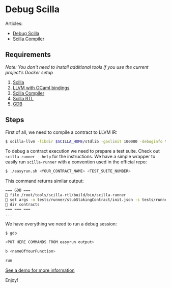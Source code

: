 # Debug Scilla

Articles:
- [Debug Scilla](https://blog.zilliqa.com/a-debugger-for-scilla-the-beginning-97eafd562206)
- [Scilla Compiler](https://blog.zilliqa.com/a-compiled-backend-for-scilla-38e9a34630e0)

## Requirements

_Note: You don't need to install additional tools if you use the current project's Docker setup_

1. [Scilla](https://github.com/Zilliqa/scilla)
2. [LLVM with OCaml bindings](https://github.com/Zilliqa/scilla-compiler/blob/master/scripts/build_install_llvm.sh)
3. [Scilla Compiler](https://github.com/Zilliqa/scilla-compiler)
4. [Scilla RTL](https://github.com/Zilliqa/scilla-rtl)
5. [GDB](https://www.gnu.org/software/gdb/)

## Steps

First of all, we need to compile a contract to LLVM IR:

```sh
$ scilla-llvm -libdir $SCILLA_HOME/stdlib -gaslimit 100000 -debuginfo true contracts/<YOUR_CONTRACT>.scilla > contracts/<YOUR_CONTRACT>.ll
```

To debug a contract execution we need to prepare a test suite. Check out` scilla-runner --help` for the instructions.
We have a simple wrapper to easily run `scilla-runner` with a convention used in the official repo:

```sh
$ ./easyrun.sh <YOUR_CONTRACT_NAME> <TEST_SUITE_NUMBER>
```

This command returns similar output:

```sh
=== GDB ===
🐞 file /root/tools/scilla-rtl/build/bin/scilla-runner
🐞 set args -n tests/runner/stubStakingContract/init.json -s tests/runner/stubStakingContract/state_1.json -m tests/runner/stubStakingContract/message_1.json -o tests/runner/stubStakingContract/output_1.json -b tests/runner/stubStakingContract/blockchain_1.json -i contracts/stubStakingContract.ll -g 1000000
🐞 dir contracts
=== === ===
...
```


We have everything we need to run a debug session:

```sh
$ gdb

<PUT HERE COMMANDS FROM easyrun output>

b <nameOfYourFunction>

run
```

[See a demo for more information](https://www.youtube.com/watch?v=N3T5cp9cbvU)

Enjoy!
